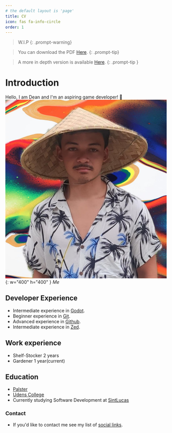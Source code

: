 ```yaml
---
# the default layout is 'page'
title: CV
icon: fas fa-info-circle
order: 1
---
```

> W.I.P
{: .prompt-warning}

> You can download the PDF [Here](https://duckduckgo.com/?t=ftsa&q=wip&iax=images&ia=images&iai=https%3A%2F%2Fproducts.sint.co.jp%2Fhubfs%2Fimages%2Fobpm%2Fblog%2Fwhat-is-wip-board.webp).
{: .prompt-tip}

>A more in depth version is available [Here](https://deanlemans.github.io/posts/Dean-Lemans/).
{: .prompt-tip }

# Introduction
Hello, I am Dean and I'm an aspiring game developer! 👋
![me](/assets/img/personal/avatar-2-CV.jpg){: w="400" h="400" }
_Me_

## Developer Experience
- Intermediate experience in [Godot](https://godotengine.org/).
- Beginner experience in [Git](https://git-scm.com/).
- Advanced experience in [Github](https://github.com/DeanLemans).
- Intermediate experience in [Zed](https://zed.dev/).

## Work experience
- Shelf-Stocker 2 years
- Gardener 1 year(current)

## Education
- [Palster](https://www.depalster.nl/)
- [Udens College](https://www.udenscollege.nl/)
- Currently studying Software Development at [SintLucas](https://www.sintlucas.nl/)


### Contact
- If you'd like to contact me see my list of [social links](https://linksta.cc/@Dean).
